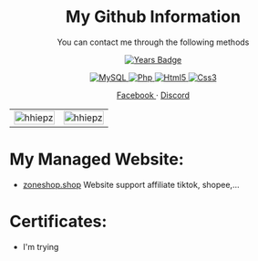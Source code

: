 <h1 align="center">My Github Information</h1>
<p align="center" dir="auto">
    You can contact me through the following methods
</p>

<p align="center" dir="auto">
    <a href="https://badges.pufler.dev/years/hhiepz" rel="nofollow">
        <img src="https://badges.pufler.dev/years/hhiepz" alt="Years Badge"
            data-canonical-src="https://badges.pufler.dev/years/hhiepz">
    </a>
</p>

<p align="center" dir="auto">
    <a href="#" rel="nofollow">
        <img src="https://img.shields.io/badge/mysql-%2300f.svg?style=for-the-badge&logo=mysql&logoColor=white"
            alt="MySQL">
    </a>
    <a href="#" rel="nofollow">
        <img src="https://img.shields.io/badge/php-%23777BB4.svg?style=for-the-badge&logo=php&logoColor=white"
            alt="Php">
    </a>
    <a href="#" rel="nofollow">
        <img src="https://img.shields.io/badge/html5-%23E34F26.svg?style=for-the-badge&logo=html5&logoColor=white"
            alt="Html5">
    </a>
    <a href="#" rel="nofollow">
        <img src="https://img.shields.io/badge/css3-%231572B6.svg?style=for-the-badge&logo=css3&logoColor=white"
            alt="Css3">
    </a>
</p>

<p align="center" dir="auto">
    <a href="https://facebook.com/nhoc.hiepz">
        Facebook
    </a>
    <span> · </span>
    <a href="https://discord.gg/EcEBJFxgck">
        Discord
    </a>
</p>


<table align="center" style="width:100%;">
    <tr>
        <td>
            <img src="https://github-readme-stats.vercel.app/api?username=hhiepz&theme=radical&hide_border=true&include_all_commits=false&count_private=true&include_all_commits=true"
                alt="hhiepz" width="100%" />
        </td>
        <td>
            <img src="https://github-readme-stats.vercel.app/api/top-langs/?username=hhiepz&theme=radical&layout=compact&hide=CSS&langs_count=10&custom_title=Top%20ngôn%20ngữ%20được%20dùng"
                alt="hhiepz" width="100%" />
        </td>
    </tr>
</table>

<h1>My Managed Website:</h1>
<ul>
    <li>
        <a href="https://zoneshop.shop/">zoneshop.shop</a>
        Website support affiliate tiktok, shopee,... 
    </li>
</ul>

<h1>Certificates:</h1>
<ul>
    <li> I'm trying</li>
</ul>

